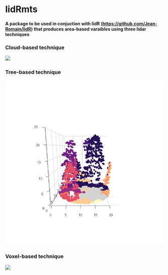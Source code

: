 lidRmts
================

#### A package to be used in conjuction with lidR (<https://github.com/Jean-Romain/lidR>) that produces area-based varaibles using three lidar techniques

### Cloud-based technique

![](viz/cloud.gif)

### Tree-based technique

![](viz/tree.gif)

### Voxel-based technique

![](viz/voxel.gif)
